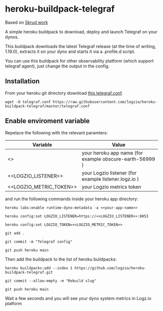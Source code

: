 # heroku-buildpack-telegraf

Based on [Skrud work](https://github.com/skrud/heroku-buildpack-telegraf)

A simple heroku buildpack to download, deploy and launch Telegraf on your dynos.

This buildpack downloads the latest Telegraf release (at the time of writing, 1.19.0), extracts it on your dyno and starts it via a .profile.d script.

You can use this buildpack for other observability platform (which support telegraf agent), just change the output in the config.

## Installation
From your heroku git directory download [this telegraf.conf](https://raw.githubusercontent.com/logzio/heroku-buildpack-telegraf/master/telegraf.conf).

    wget -O telegraf.conf https://raw.githubusercontent.com/logzio/heroku-buildpack-telegraf/master/telegraf.conf

## Enable enviroment variable

Repelace the following with the relevant paramters:

| Variable | Value |
|---|---|
| <<your-app-name>> | your heroku app name (for example obscure-earth-56999 ) |
| <<LOGZIO_LISTENER>> | your Logzio listener (for example listener.logz.io )|
| <<LOGZIO_METRIC_TOKEN>> | your Logzio metrics token |
    
and run the following commands inside your heroku app directory:

    heroku labs:enable runtime-dyno-metadata -a <<your-app-name>>
    
    heroku config:set LOGZIO_LISTENER=https://<<LOGZIO_LISTENER>>:8053   
    
    heroku config:set LOGZIO_TOKEN=<<LOGZIO_METRIC_TOKEN>>
    
    git add .
    
    git commit -m "Telegraf config" 
    
    git push heroku main
    
Then add the buildpack to the list of heroku buildpacks:

    heroku buildpacks:add --index 1 https://github.com/logzio/heroku-buildpack-telegraf.git
    
    git commit --allow-empty -m "Rebuild slug"
    
    git push heroku main
    
Wait a few seconds and you will see your dyno system metrics in Logz.io platform


